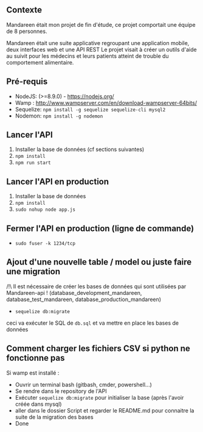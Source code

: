 ﻿## Contexte

Mandareen était mon projet de fin d'étude, ce projet comportait une équipe de 8 personnes.

Mandareen était une suite applicative regroupant une application mobile, deux interfaces web et une API REST
Le projet visait à créer un outils d'aide au suivit pour les médecins et leurs patients atteint de trouble du comportement alimentaire.

## Pré-requis

- NodeJS: (>=8.9.0) - https://nodejs.org/
- Wamp : http://www.wampserver.com/en/download-wampserver-64bits/
- Sequelize:  `npm install -g sequelize sequelize-cli mysql2`
- Nodemon: `npm install -g nodemon`

## Lancer l'API

1. Installer la base de données (cf sections suivantes)
2. `npm install`
3. `npm run start`

## Lancer l'API en production

1. Installer la base de données
2. `npm install`
3. `sudo nohup node app.js`

## Fermer l'API en production (ligne de commande)

- `sudo fuser -k 1234/tcp`

## Ajout d'une nouvelle table / model ou juste faire une migration

/!\ Il est nécessaire de créer les bases de données qui sont utilisées par Mandareen-api !
(database_development_mandareen, database_test_mandareen, database_production_mandareen)

-  `sequelize db:migrate`

ceci va exécuter le SQL de `db.sql` et va mettre en place les bases de données

## Comment charger les fichiers CSV si python ne fonctionne pas

Si wamp est installé :

- Ouvrir un terminal bash (gitbash, cmder, powershell...)
- Se rendre dans le repository de l'API
- Exécuter `sequelize db:migrate` pour initialiser la base (après l'avoir créée dans mysql)
- aller dans le dossier Script et regarder le README.md pour connaitre la suite de la migration des bases
- Done
